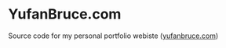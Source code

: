 # YufanBruce.com

Source code for my personal portfolio webiste ([yufanbruce.com](https://yufanbruce.com))
